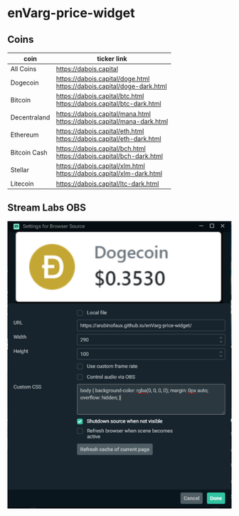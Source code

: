 # enVarg-price-widget

## Coins

coin | ticker link
------------ | -------------
All Coins | https://dabois.capital
Dogecoin | https://dabois.capital/doge.html <br /> https://dabois.capital/doge-dark.html
Bitcoin | https://dabois.capital/btc.html <br /> https://dabois.capital/btc-dark.html
Decentraland | https://dabois.capital/mana.html <br /> https://dabois.capital/mana-dark.html
Ethereum | https://dabois.capital/eth.html <br /> https://dabois.capital/eth-dark.html
Bitcoin Cash | https://dabois.capital/bch.html <br /> https://dabois.capital/bch-dark.html
Stellar | https://dabois.capital/xlm.html <br /> https://dabois.capital/xlm-dark.html
Litecoin | https://dabois.capital/ltc-dark.html

## Stream Labs OBS
![](assets/img/obs.png)
